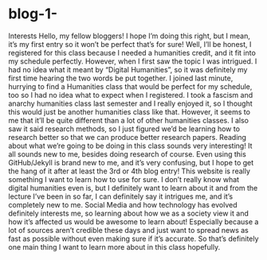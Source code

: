 # blog-1-
Interests 
Hello, my fellow bloggers!
I hope I’m doing this right, but I mean, it’s my first entry so it won’t be perfect that’s for sure! 
Well, I’ll be honest, I registered for this class because I needed a humanities credit, and it fit into my schedule perfectly. However, when I first saw the topic I was intrigued. I had no idea what it meant by “Digital Humanities”, so it was definitely my first time hearing the two words be put together. I joined last minute, hurrying to find a Humanities class that would be perfect for my schedule, too so I had no idea what to expect when I registered. I took a fascism and anarchy humanities class last semester and I really enjoyed it, so I thought this would just be another humanities class like that. 
However, it seems to me that it’ll be quite different than a lot of other humanities classes. I also saw it said research methods, so I just figured we’d be learning how to research better so that we can produce better research papers.
Reading about what we’re going to be doing in this class sounds very interesting! It all sounds new to me, besides doing research of course. Even using this GitHub/Jekyll is brand new to me, and it’s very confusing, but I hope to get the hang of it after at least the 3rd or 4th blog entry! This website is really something I want to learn how to use for sure. I don’t really know what digital humanities even is, but I definitely want to learn about it and from the lecture I’ve been in so far, I can definitely say it intrigues me, and it’s completely new to me. Social Media and how technology has evolved definitely interests me, so learning about how we as a society view it and how it’s affected us would be awesome to learn about! Especially because a lot of sources aren’t credible these days and just want to spread news as fast as possible without even making sure if it’s accurate. So that’s definitely one main thing I want to learn more about in this class hopefully. 
